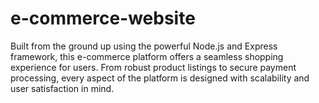 # e-commerce-website
Built from the ground up using the powerful Node.js and Express framework, this e-commerce platform offers a seamless shopping experience for users. From robust product listings to secure payment processing, every aspect of the platform is designed with scalability and user satisfaction in mind. 
